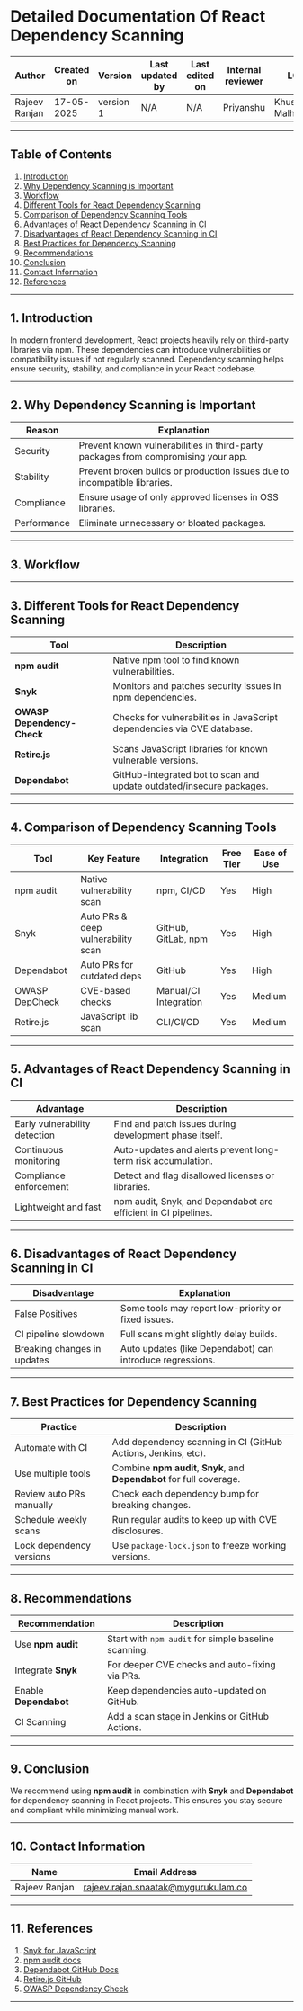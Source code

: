 # Detailed Documentation Of React Dependency Scanning

| Author        | Created on | Version   | Last updated by | Last edited on | Internal reviewer | L0              | L1          | L2              |
| ------------- | ---------- | --------- | --------------- | -------------- | ----------------- | --------------- | ----------- | --------------- |
| Rajeev Ranjan | 17-05-2025 | version 1 | N/A             | N/A            | Priyanshu         | Khushi Malhotra | Mukul Joshi | Piyush Upadhyay |

---

##  Table of Contents

1. [Introduction](#introduction)
2. [Why Dependency Scanning is Important](#why-dependency-scanning-is-important)
3. [Workflow](#3-worklfow)
4. [Different Tools for React Dependency Scanning](#different-tools-for-react-dependency-scanning)
5. [Comparison of Dependency Scanning Tools](#comparison-of-dependency-scanning-tools)
6. [Advantages of React Dependency Scanning in CI](#advantages-of-react-dependency-scanning-in-ci)
7. [Disadvantages of React Dependency Scanning in CI](#disadvantages-of-react-dependency-scanning-in-ci)
8. [Best Practices for Dependency Scanning](#best-practices-for-dependency-scanning)
9. [Recommendations](#recommendations)
10. [Conclusion](#conclusion)
11. [Contact Information](#contact-information)
12. [References](#references)

---

## 1. Introduction

In modern frontend development, React projects heavily rely on third-party libraries via npm. These dependencies can introduce vulnerabilities or compatibility issues if not regularly scanned. Dependency scanning helps ensure security, stability, and compliance in your React codebase.

---

## 2. Why Dependency Scanning is Important

| Reason      | Explanation                                                                       |
| ----------- | --------------------------------------------------------------------------------- |
| Security    | Prevent known vulnerabilities in third-party packages from compromising your app. |
| Stability   | Prevent broken builds or production issues due to incompatible libraries.         |
| Compliance  | Ensure usage of only approved licenses in OSS libraries.                          |
| Performance | Eliminate unnecessary or bloated packages.                                        |

---

## 3. Workflow



---


## 3. Different Tools for React Dependency Scanning

| Tool                       | Description                                                             |
| -------------------------- | ----------------------------------------------------------------------- |
| **npm audit**              | Native npm tool to find known vulnerabilities.                          |
| **Snyk**                   | Monitors and patches security issues in npm dependencies.               |
| **OWASP Dependency-Check** | Checks for vulnerabilities in JavaScript dependencies via CVE database. |
| **Retire.js**              | Scans JavaScript libraries for known vulnerable versions.               |
| **Dependabot**             | GitHub-integrated bot to scan and update outdated/insecure packages.    |

---

## 4. Comparison of Dependency Scanning Tools

| Tool           | Key Feature                        | Integration           | Free Tier | Ease of Use |
| -------------- | ---------------------------------- | --------------------- | --------- | ----------- |
| npm audit      | Native vulnerability scan          | npm, CI/CD            | Yes       | High        |
| Snyk           | Auto PRs & deep vulnerability scan | GitHub, GitLab, npm   | Yes       | High        |
| Dependabot     | Auto PRs for outdated deps         | GitHub                | Yes       | High        |
| OWASP DepCheck | CVE-based checks                   | Manual/CI Integration | Yes       | Medium      |
| Retire.js      | JavaScript lib scan                | CLI/CI/CD             | Yes       | Medium      |

---

## 5. Advantages of React Dependency Scanning in CI

| Advantage                     | Description                                                    |
| ----------------------------- | -------------------------------------------------------------- |
| Early vulnerability detection | Find and patch issues during development phase itself.         |
| Continuous monitoring         | Auto-updates and alerts prevent long-term risk accumulation.   |
| Compliance enforcement        | Detect and flag disallowed licenses or libraries.              |
| Lightweight and fast          | npm audit, Snyk, and Dependabot are efficient in CI pipelines. |

---

## 6. Disadvantages of React Dependency Scanning in CI

| Disadvantage                | Explanation                                               |
| --------------------------- | --------------------------------------------------------- |
| False Positives             | Some tools may report low-priority or fixed issues.       |
| CI pipeline slowdown        | Full scans might slightly delay builds.                   |
| Breaking changes in updates | Auto updates (like Dependabot) can introduce regressions. |

---

## 7. Best Practices for Dependency Scanning

| Practice                 | Description                                                            |
| ------------------------ | ---------------------------------------------------------------------- |
| Automate with CI         | Add dependency scanning in CI (GitHub Actions, Jenkins, etc).          |
| Use multiple tools       | Combine **npm audit**, **Snyk**, and **Dependabot** for full coverage. |
| Review auto PRs manually | Check each dependency bump for breaking changes.                       |
| Schedule weekly scans    | Run regular audits to keep up with CVE disclosures.                    |
| Lock dependency versions | Use `package-lock.json` to freeze working versions.                    |

---

## 8. Recommendations

| Recommendation        | Description                                          |
| --------------------- | ---------------------------------------------------- |
| Use **npm audit**     | Start with `npm audit` for simple baseline scanning. |
| Integrate **Snyk**    | For deeper CVE checks and auto-fixing via PRs.       |
| Enable **Dependabot** | Keep dependencies auto-updated on GitHub.            |
| CI Scanning           | Add a scan stage in Jenkins or GitHub Actions.       |

---

## 9. Conclusion

We recommend using **npm audit** in combination with **Snyk** and **Dependabot** for dependency scanning in React projects. This ensures you stay secure and compliant while minimizing manual work.

---

## 10. Contact Information

| Name          | Email Address                                                                     |
| ------------- | --------------------------------------------------------------------------------- |
| Rajeev Ranjan | [rajeev.rajan.snaatak@mygurukulam.co](mailto:rajeev.rajan.snaatak@mygurukulam.co) |

---

## 11. References

1. [Snyk for JavaScript](https://snyk.io/languages/javascript/)
2. [npm audit docs](https://docs.npmjs.com/cli/v9/commands/npm-audit)
3. [Dependabot GitHub Docs](https://docs.github.com/en/code-security/supply-chain-security/keeping-your-dependencies-updated-automatically)
4. [Retire.js GitHub](https://github.com/RetireJS/retire.js)
5. [OWASP Dependency Check](https://owasp.org/www-project-dependency-check/)

---

